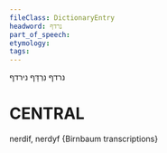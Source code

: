 ```yaml
---
fileClass: DictionaryEntry
headword: נרדף
part_of_speech: 
etymology: 
tags: 
---
```

נרדף
נִרְדָּף
נירדף

CENTRAL
========

nerdif, nerdyf {Birnbaum transcriptions}